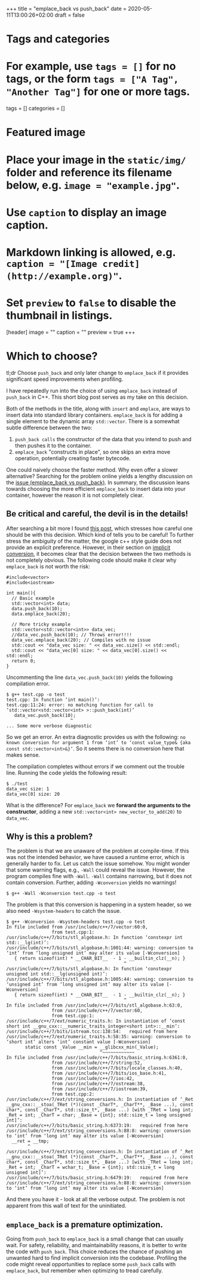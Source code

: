 +++
title = "emplace_back vs push_back"
date = 2020-05-11T13:00:26+02:00
draft = false

# Tags and categories
# For example, use `tags = []` for no tags, or the form `tags = ["A Tag", "Another Tag"]` for one or more tags.
tags = []
categories = []

# Featured image
# Place your image in the `static/img/` folder and reference its filename below, e.g. `image = "example.jpg"`.
# Use `caption` to display an image caption.
#   Markdown linking is allowed, e.g. `caption = "[Image credit](http://example.org)"`.
# Set `preview` to `false` to disable the thumbnail in listings.
[header]
image = ""
caption = ""
preview = true
+++

# Which to choose?

tl;dr Choose `push_back` and only later change to `emplace_back` if it provides significant speed improvements when profiling.

I have repeatedly run into the choice of using `emplace_back` instead of `push_back` in C++. This short blog post serves as my take on this decision.

Both of the methods in the title, along with `insert` and `emplace`, are ways to insert data into standard library containers. `emplace_back` is for adding a single element to the dynamic array `std::vector`. There is a somewhat subtle difference between the two:

1. `push_back calls` the constructor of the data that you intend to push and then pushes it to the container.
2. `emplace_back` "constructs in place", so one skips an extra move operation, potentially creating faster bytecode.

One could naively choose the faster method. Why even offer a slower alternative? Searching for the problem online yields a lengthy discussion on the [issue (emplace_back vs push_back)](https://stackoverflow.com/questions/4303513/push-back-vs-emplace-back). In summary, the discussion leans towards choosing the more efficient `emplace_back` to insert data into your container, however the reason it is not completely clear.

## Be critical and careful, the devil is in the details!

After searching a bit more I found [this post](https://abseil.io/tips/112), which stresses how careful one should be with this decision. Which kind of tells you to be careful! To further stress the ambiguity of the matter, the google c++ style guide does not provide an explicit preference. However, in their section on [implicit conversion](https://google.github.io/styleguide/cppguide.html#Implicit_Conversions), it becomes clear that the decision between the two methods is not completely obvious. The following code should make it clear why `emplace_back` is not worth the risk: 


```{cpp}
#include<vector>                                                                                                                                                                                                   
#include<iostream>

int main(){
  // Basic example
  std::vector<int> data;
  data.push_back(10);
  data.emplace_back(20);

  // More tricky example
  std::vector<std::vector<int>> data_vec;
  //data_vec.push_back(10); // Throws error!!!!
  data_vec.emplace_back(20); // Compiles with no issue
  std::cout << "data_vec size: " << data_vec.size() << std::endl;
  std::cout << "data_vec[0] size: " << data_vec[0].size() << std::endl;
  return 0;
}
```

Uncommenting the line `data_vec.push_back(10)` yields the following compilation error.

```
$ g++ test.cpp -o test
test.cpp: In function ‘int main()’:
test.cpp:11:24: error: no matching function for call to ‘std::vector<std::vector<int> >::push_back(int)’
   data_vec.push_back(10);
                        ^
... Some more verbose diagnostic
```

So we get an error. An extra diagnostic provides us with the following: `no known conversion for argument 1 from ‘int’ to ‘const value_type& {aka const std::vector<int>&}’`. So it seems there is no conversion here that makes sense.

The compilation completes without errors if we comment out the trouble line. Running the code yields the following result:


```
$ ./test
data_vec size: 1
data_vec[0] size: 20
```

What is the difference? For `emplace_back` we **forward the arguments to the constructor**, adding a new `std::vector<int> new_vector_to_add(20)` to `data_vec`.

## Why is this a problem?

The problem is that we are unaware of the problem at compile-time. If this was not the intended behavior, we have caused a runtime error, which is generally harder to fix. Let us catch the issue somehow. You might wonder that some warning flags, e.g., `-Wall` could reveal the issue. However, the program compiles fine with `-Wall`. `-Wall` contains narrowing, but it does not contain conversion. Further, adding `-Wconversion` yields no warnings!

```
$ g++ -Wall -Wconversion test.cpp -o test
```

The problem is that this conversion is happening in a system header, so we also need `-Wsystem-headers` to catch the issue.

```
$ g++ -Wconversion -Wsystem-headers test.cpp -o test
In file included from /usr/include/c++/7/vector:60:0,
                 from test.cpp:1:
/usr/include/c++/7/bits/stl_algobase.h: In function ‘constexpr int std::__lg(int)’:
/usr/include/c++/7/bits/stl_algobase.h:1001:44: warning: conversion to ‘int’ from ‘long unsigned int’ may alter its value [-Wconversion]
   { return sizeof(int) * __CHAR_BIT__  - 1 - __builtin_clz(__n); }
                                            ^
/usr/include/c++/7/bits/stl_algobase.h: In function ‘constexpr unsigned int std::__lg(unsigned int)’:
/usr/include/c++/7/bits/stl_algobase.h:1005:44: warning: conversion to ‘unsigned int’ from ‘long unsigned int’ may alter its value [-Wconversion]
   { return sizeof(int) * __CHAR_BIT__  - 1 - __builtin_clz(__n); }
                                            ^
In file included from /usr/include/c++/7/bits/stl_algobase.h:63:0,
                 from /usr/include/c++/7/vector:60,
                 from test.cpp:1:
/usr/include/c++/7/ext/numeric_traits.h: In instantiation of ‘const short int __gnu_cxx::__numeric_traits_integer<short int>::__min’:
/usr/include/c++/7/bits/istream.tcc:138:54:   required from here
/usr/include/c++/7/ext/numeric_traits.h:58:35: warning: conversion to ‘short int’ alters ‘int’ constant value [-Wconversion]
       static const _Value __min = __glibcxx_min(_Value);
                                   ^~~~~~~~~~~~~
In file included from /usr/include/c++/7/bits/basic_string.h:6361:0,
                 from /usr/include/c++/7/string:52,
                 from /usr/include/c++/7/bits/locale_classes.h:40,
                 from /usr/include/c++/7/bits/ios_base.h:41,
                 from /usr/include/c++/7/ios:42,
                 from /usr/include/c++/7/ostream:38,
                 from /usr/include/c++/7/iostream:39,
                 from test.cpp:2:
/usr/include/c++/7/ext/string_conversions.h: In instantiation of ‘_Ret __gnu_cxx::__stoa(_TRet (*)(const _CharT*, _CharT**, _Base ...), const char*, const _CharT*, std::size_t*, _Base ...) [with _TRet = long int; _Ret = int; _CharT = char; _Base = {int}; std::size_t = long unsigned int]’:
/usr/include/c++/7/bits/basic_string.h:6373:19:   required from here
/usr/include/c++/7/ext/string_conversions.h:88:8: warning: conversion to ‘int’ from ‘long int’ may alter its value [-Wconversion]
  __ret = __tmp;
        ^
/usr/include/c++/7/ext/string_conversions.h: In instantiation of ‘_Ret __gnu_cxx::__stoa(_TRet (*)(const _CharT*, _CharT**, _Base ...), const char*, const _CharT*, std::size_t*, _Base ...) [with _TRet = long int; _Ret = int; _CharT = wchar_t; _Base = {int}; std::size_t = long unsigned int]’:
/usr/include/c++/7/bits/basic_string.h:6479:19:   required from here
/usr/include/c++/7/ext/string_conversions.h:88:8: warning: conversion to ‘int’ from ‘long int’ may alter its value [-Wconversion]

```

And there you have it - look at all the verbose output. The problem is not apparent from this wall of text for the uninitiated.

## `emplace_back` is a premature optimization.

Going from `push_back` to `emplace_back` is a small change that can usually wait. For safety, reliability, and maintainability reasons, it is better to write the code with `push_back`. This choice reduces the chance of pushing an unwanted hard to find implicit conversion into the codebase. Profiling the code might reveal opportunities to replace some `push_back` calls with `emplace_back`, but remember when optimizing to tread carefully.
